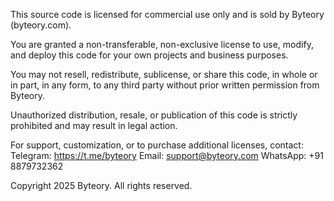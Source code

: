 This source code is licensed for commercial use only and is sold by Byteory (byteory.com).

You are granted a non-transferable, non-exclusive license to use, modify, and deploy this code for your own projects and business purposes.

You may not resell, redistribute, sublicense, or share this code, in whole or in part, in any form, to any third party without prior written permission from Byteory.

Unauthorized distribution, resale, or publication of this code is strictly prohibited and may result in legal action.

For support, customization, or to purchase additional licenses, contact:
Telegram: https://t.me/byteory
Email: support@byteory.com
WhatsApp: +91 8879732362

Copyright 2025 Byteory. All rights reserved. 